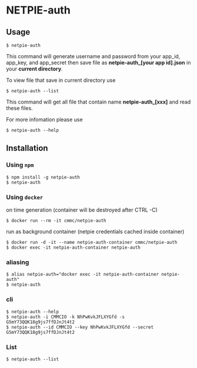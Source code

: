 # NETPIE-auth

## Usage
	$ netpie-auth

This command will generate username and password from your app\_id, app\_key, and app\_secret then save file as **netpie-auth_[your app id].json** in your **current directory**.

To view file that save in current directory use
	
	$ netpie-auth --list

This command will get all file that contain name **netpie-auth_[xxx]** and read these files.

For more infomation please use

	$ netpie-auth --help


## Installation

### Using `npm`

	$ npm install -g netpie-auth
	$ netpie-auth

### Using `docker `

on time generation (container will be destroyed after CTRL -C)
	
	$ docker run --rm -it cmmc/netpie-auth
	
run as background container (netpie credentials cached inside container)
	
	$ docker run -d -it --name netpie-auth-container cmmc/netpie-auth
	$ docker exec -it netpie-auth-container netpie-auth
	
### aliasing

	$ alias netpie-auth="docker exec -it netpie-auth-container netpie-auth"
	$ netpie-auth


### cli 

	$ netpie-auth --help
	$ netpie-auth -i CMMCIO -k NhPwKvkJFLXYGfd -s G5mY73QQK18g9js7ffDJnJt4t2
	$ netpie-auth --id CMMCIO --key NhPwKvkJFLXYGfd --secret G5mY73QQK18g9js7ffDJnJt4t2

### List
	$ netpie-auth --list
